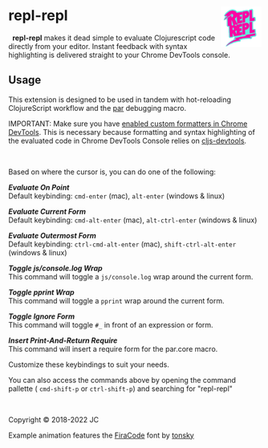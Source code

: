 # repl-repl <img src="https://raw.githubusercontent.com/paintparty/repl-repl-vscode/master/images/rr-sticker-225.png" height="80px" align="right" />

&nbsp;
**repl-repl** makes it dead simple to evaluate Clojurescript code directly from your editor.
Instant feedback with syntax highlighting is delivered straight to your Chrome DevTools console.
&nbsp;

<!--
<img style="max-width:100%" src="https://i.github-camo.com/e0c46604d0a1f5f0d49a16fc9c8b959f62e5ffb0/68747470733a2f2f7261772e67697468756275736572636f6e74656e742e636f6d2f7061696e7470617274792f7265706c2d7265706c2d61746f6d2f76302e312e31302f696d616765732f7265706c2d7265706c2d73637265656e2d332e676966" alt="repl-repl example animation"/>
-->

## Usage ##
This extension is designed to be used in tandem with hot-reloading ClojureScript workflow and the [par](https://github.com/paintparty/par) debugging macro.

IMPORTANT: Make sure you have [enabled custom formatters in Chrome DevTools](http://www.mattzeunert.com/2016/02/19/custom-chrome-devtools-object-formatters.html). This is necessary because formatting and syntax highlighting of the evaluated code in Chrome DevTools Console relies on [cljs-devtools](https://github.com/binaryage/cljs-devtools).


&nbsp;

Based on where the cursor is, you can do one of the following:

***Evaluate On Point***<br>
Default keybinding: `cmd-enter` (mac), `alt-enter` (windows & linux)

***Evaluate Current Form***<br>
Default keybinding: `cmd-alt-enter` (mac), `alt-ctrl-enter` (windows & linux)

***Evaluate Outermost Form***<br>
Default keybinding: `ctrl-cmd-alt-enter` (mac), `shift-ctrl-alt-enter` (windows & linux)

***Toggle js/console.log Wrap***<br>
This command will toggle a `js/console.log` wrap around the current form.

***Toggle pprint Wrap***<br>
This command will toggle a `pprint` wrap around the current form.

***Toggle Ignore Form***<br>
This command will toggle `#_` in front of an expression or form.

***Insert Print-And-Return Require***<br>
This command will insert a require form for the par.core macro.

Customize these keybindings to suit your needs.
&nbsp;

You can also access the commands above by opening the command pallette ( `cmd-shift-p` or `ctrl-shift-p`) and searching for "repl-repl"

&nbsp;

Copyright © 2018-2022 JC

Example animation features the [FiraCode](https://github.com/tonsky/FiraCode) font by [tonsky](https://github.com/tonsky)
